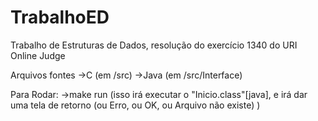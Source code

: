 # TrabalhoED
Trabalho de Estruturas de Dados, resolução do exercício 1340 do URI Online Judge

Arquivos fontes
	→C  (em /src)
	→Java (em /src/Interface)


Para Rodar:
	→make run (isso irá executar o "Inicio.class"[java], e irá dar uma tela de retorno (ou Erro, ou OK, ou Arquivo não existe) ) 
